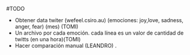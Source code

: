 #TODO
* Obtener data twiter (wefeel.csiro.au) (emociones: joy,love, sadness, anger, fear) (mes) (TOMI)
* Un archivo por cada emoción. cada línea es un valor de cantidad de twitts (en una hora)(TOMI)
* Hacer comparación manual (LEANDRO)
.

